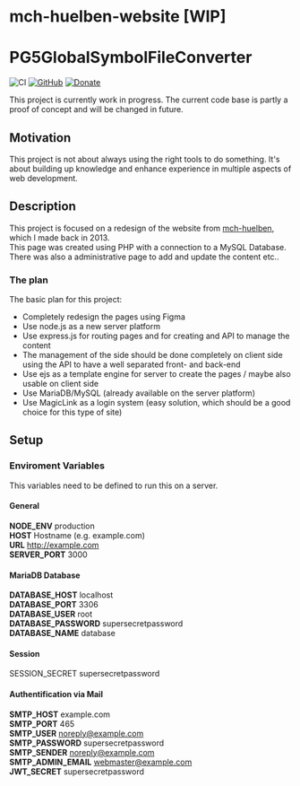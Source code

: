# mch-huelben-website [WIP]
# PG5GlobalSymbolFileConverter

![CI](https://github.com/SheepCreativeSoftware/mch-huelben-website/actions/workflows/ci.yml/badge.svg)
[![GitHub](https://img.shields.io/github/license/SheepCreativeSoftware/mch-huelben-website)](https://github.com/SheepCreativeSoftware/mch-huelben-website)
[![Donate](https://img.shields.io/badge/Donate-PayPal-green.svg)](https://www.paypal.com/donate/?hosted_button_id=RG6PSXR828X94)

This project is currently work in progress. The current code base is partly a proof of concept and will be changed in future.

## Motivation
This project is not about always using the right tools to do something.
It's about building up knowledge and enhance experience in multiple aspects of web development.

## Description
This project is focused on a redesign of the website from [mch-huelben](https://old.mch-huelben.de), which I made back in 2013.  
This page was created using PHP with a connection to a MySQL Database. There was also a administrative page to add and update the content etc..

### The plan
The basic plan for this project:
- Completely redesign the pages using Figma
- Use node.js as a new server platform
- Use express.js for routing pages and for creating and API to manage the content
- The management of the side should be done completely on client side using the API to have a well separated front- and back-end
- Use ejs as a template engine for server to create the pages / maybe also usable on client side
- Use MariaDB/MySQL (already available on the server platform)
- Use MagicLink as a login system (easy solution, which should be a good choice for this type of site)


## Setup
### Enviroment Variables
This variables need to be defined to run this on a server.

#### General
**NODE_ENV** production  
**HOST** Hostname (e.g. example.com)  
**URL** http://example.com  
**SERVER_PORT** 3000  

#### MariaDB Database
**DATABASE_HOST** localhost  
**DATABASE_PORT** 3306  
**DATABASE_USER** root  
**DATABASE_PASSWORD** supersecretpassword  
**DATABASE_NAME** database  

#### Session
SESSION_SECRET supersecretpassword  

#### Authentification via Mail
**SMTP_HOST** example.com  
**SMTP_PORT** 465  
**SMTP_USER** noreply@example.com  
**SMTP_PASSWORD** supersecretpassword  
**SMTP_SENDER** noreply@example.com  
**SMTP_ADMIN_EMAIL** webmaster@example.com  
**JWT_SECRET** supersecretpassword  
